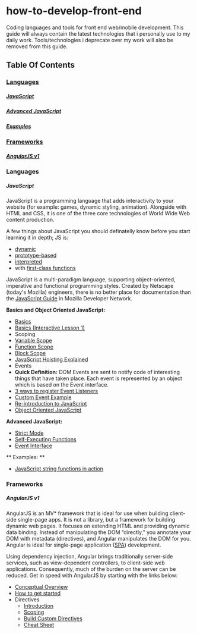 # how-to-develop-front-end
Coding languages and tools for front end web/mobile development.
This guide will always contain the latest technologies that i personally use to my daily work.
Tools/technologies i deprecate over my work will also be removed from this guide.

## Table Of Contents

### [Languages](#languages)
##### [JavaScript](#javascript)
##### [Advanced JavaScript](#advanced)
##### [Examples](#examples)

### [Frameworks](#frameworks)
##### [AngularJS v1](#angularjs-v1)


### Languages
##### JavaScript
JavaScript is a programming language that adds interactivity to your website (for example: games, dynamic styling, animation). Alongside with HTML and CSS, it is one of the three core technologies of World Wide Web content production. 

A few things about JavaScript you should definatelly know before you start learning it in depth; JS is:

* [dynamic](https://en.wikipedia.org/wiki/Dynamic_programming_language)
* [prototype-based](https://en.wikipedia.org/wiki/Prototype-based_programming)
* [interpreted](https://en.wikipedia.org/wiki/Interpreted_language)
* with [first-class functions](https://en.wikipedia.org/wiki/First-class_function)

JavaScript is a multi-paradigm language, supporting object-oriented, imperative and functional programming styles.
Created by Netscape (today's Mozilla) engineers, there is no better place for documentation than the [JavaScript Guide](https://developer.mozilla.org/en-US/docs/Web/JavaScript/Guide) in Mozilla Developer Network.

**Basics and Object Oriented JavaScript:**

* [Basics](https://developer.mozilla.org/en-US/Learn/Getting_started_with_the_web/JavaScript_basics)
* [Basics (Interactive Lesson 1)](http://javascript.didacto.net/)
* Scoping
 * [Variable Scope](https://developer.mozilla.org/en-US/docs/Web/JavaScript/Guide/Grammar_and_types#Variable_scope)
 * [Function Scope](https://developer.mozilla.org/en-US/docs/Web/JavaScript/Guide/Functions#Function_scope)
 * [Block Scope](https://developer.mozilla.org/en-US/docs/Web/JavaScript/Reference/Statements/let)
* [JavaScript Hoisting Explained](http://code.tutsplus.com/tutorials/javascript-hoisting-explained--net-15092)
* Events
 * **Quick Definition:** DOM Events are sent to notify code of interesting things that have taken place. Each event is represented by an object which is based on the Event interface.
 * [3 ways to register Event Listeners](https://github.com/marudy/how-to-develop-front-end/edit/master/README.md)
 * [Custom Event Example](https://www.sitepoint.com/javascript-custom-events/)
* [Re-introduction to JavaScript](https://developer.mozilla.org/en-US/docs/Web/JavaScript/A_re-introduction_to_JavaScript)
* [Object Oriented JavaScript](https://developer.mozilla.org/en-US/docs/Web/JavaScript/Introduction_to_Object-Oriented_JavaScript)


**Advanced JavaScript:**

* [Strict Mode](https://developer.mozilla.org/en-US/docs/Web/JavaScript/Reference/Strict_mode)
* [Self-Executing Functions](http://markdalgleish.com/2011/03/self-executing-anonymous-functions/)
* [Event Interface](https://developer.mozilla.org/en-US/docs/Web/API/Event)

** Examples: **
* [JavaScript string functions in action](https://www.sitepoint.com/15-javascript-string-functions/)

### Frameworks
##### AngularJS v1
AngularJS is an MV* framework that is ideal for use when building client-side single-page apps. It is not a library, but a framework for building dynamic web pages. It focuses on extending HTML and providing dynamic data binding. Instead of manipulating the DOM “directly,” you annotate your DOM with metadata (directives), and Angular manipulates the DOM for you. Angular is ideal for single-page application ([SPA](https://en.wikipedia.org/wiki/Single-page_application)) development.

Using dependency injection, Angular brings traditionally server-side services, such as view-dependent controllers, to client-side web applications. Consequently, much of the burden on the server can be reduced. Get in speed with AngularJS by starting with the links below:

* [Conceptual Overview](https://docs.angularjs.org/guide/concepts)
* [How to get started](http://www.ng-newsletter.com/posts/beginner2expert-how_to_start.html)
* Directives
  * [Introduction](http://www.ng-newsletter.com/posts/beginner2expert-directives.html)
  * [Scoping](https://github.com/angular/angular.js/wiki/Understanding-Scopes)
  * [Build Custom Directives](http://www.ng-newsletter.com/posts/directives.html)
  * [Cheat Sheet](https://d2eip9sf3oo6c2.cloudfront.net/pdf/egghead-io-directive-definition-object-cheat-sheet.pdf?__s=n5ryciokbigwwwkvvwhc)
